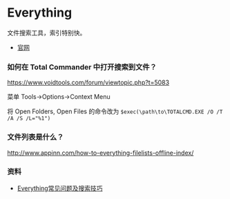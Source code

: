 # Everything

文件搜索工具，索引特别快。

- [官网](http://www.voidtools.com/)

### 如何在 Total Commander 中打开搜索到文件？

<https://www.voidtools.com/forum/viewtopic.php?t=5083>

菜单 Tools->Options->Context Menu

将 Open Folders, Open Files 的命令改为 `$exec(\path\to\TOTALCMD.EXE /O /T /A /S /L="%1")`

### 文件列表是什么？

<http://www.appinn.com/how-to-everything-filelists-offline-index/>

### 资料

- [Everything常见问题及搜索技巧](http://www.cnblogs.com/huangtailang/p/65f078bf5cc163202f6179f4bc44b854.html)

